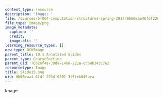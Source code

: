 ```yaml
---
content_type: resource
description: 'Image: '
file: /courses/6-004-computation-structures-spring-2017/0b60eaa46fdf228d08013f5feb045bea_Slide15.png
file_type: image/png
image_metadata:
  caption: ''
  credit: ''
  image-alt: ''
learning_resource_types: []
ocw_type: OCWImage
parent_title: 10.1 Annotated Slides
parent_type: CourseSection
parent_uid: 76b26f4e-38da-1486-221a-ccb9b343c762
resourcetype: Image
title: Slide15.png
uid: 0b60eaa4-6fdf-228d-0801-3f5feb045bea
---
```

Image: 

